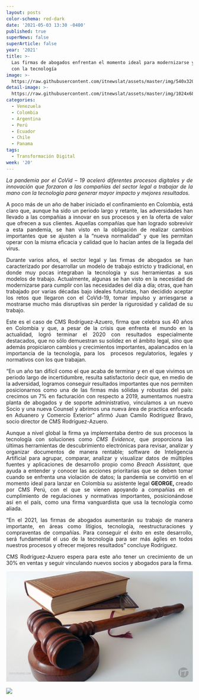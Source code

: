 ```yaml
---
layout: posts
color-schema: red-dark
date: '2021-05-03 13:30 -0400'
published: true
superNews: false
superArticle: false
year: '2021'
title: >-
  Las firmas de abogados enfrentan el momento ideal para modernizarse y aliarse
  con la tecnología
image: >-
  https://raw.githubusercontent.com/itnewslat/assets/master/img/540x320/Abogado-p.jpg
detail-image: >-
  https://raw.githubusercontent.com/itnewslat/assets/master/img/1024x680/Abogado-g.jpg
categories:
  - Venezuela
  - Colombia
  - Argentina
  - Perú
  - Ecuador
  - Chile
  - Panama
tags:
  - Transformación Digital
week: '20'
---
```

<p style="text-align: justify;"><em>La pandemia por el CoVid – 19 aceleró diferentes procesos digitales y de innovación que forzaron a las compañías del sector legal a trabajar de la mano con la tecnología para generar mayor impacto y mejores resultados.</em></p>
<p style="text-align: justify;">A poco más de un año de haber iniciado el confinamiento en Colombia, está claro que, aunque ha sido un periodo largo y retante, las adversidades han llevado a las compañías a innovar en sus procesos y en la oferta de valor que ofrecen a sus clientes. Aquellas compañías que han logrado sobrevivir a esta pandemia, se han visto en la obligación de realizar cambios importantes que se ajusten a la “nueva normalidad” y que les permitan operar con la misma eficacia y calidad que lo hacían antes de la llegada del virus.</p>
<p style="text-align: justify;">Durante varios años, el sector legal y las firmas de abogados se han caracterizado por desarrollar un modelo de trabajo estricto y tradicional, en donde muy pocas integraban la tecnología y sus herramientas a sus modelos de trabajo. Actualmente, algunas se han visto en la necesidad de modernizarse para cumplir con las necesidades del día a día; otras, que han trabajado por varias décadas bajo ideales futuristas, han decidido aceptar los retos que llegaron con el CoVid-19, tomar impulso y arriesgarse a mostrarse mucho más disruptivas sin perder la rigurosidad y calidad de su trabajo.</p>
<p style="text-align: justify;">Este es el caso de CMS Rodríguez-Azuero, firma que celebra sus 40 años en Colombia y que, a pesar de la crisis que enfrenta el mundo en la actualidad, logró terminar el 2020 con resultados especialmente destacados, que no sólo demuestran su solidez en el ámbito legal, sino que además propiciaron cambios y crecimientos importantes, apalancados en la importancia de la tecnología, para los  procesos regulatorios, legales y normativos con los que trabajan.</p>
<p style="text-align: justify;">“En un año tan difícil como el que acaba de terminar y en el que vivimos un periodo largo de incertidumbre, resulta satisfactorio decir que, en medio de la adversidad, logramos conseguir resultados importantes que nos permiten posicionarnos como una de las firmas más sólidas y robustas del país: crecimos un 7% en facturación con respecto a 2019, aumentamos nuestra planta de abogados y de soporte administrativo, vinculamos a un nuevo Socio y una nueva Counsel y abrimos una nueva área de practica enfocada en Aduanero y Comercio Exterior” afirmó Juan Camilo Rodríguez Bravo, socio director de CMS Rodríguez-Azuero.</p>
<p style="text-align: justify;">Aunque a nivel global la firma ya implementaba dentro de sus procesos la tecnología con soluciones como <em>CMS Evidence,</em> que proporciona las últimas herramientas de descubrimiento electrónicas para revisar, analizar y organizar documentos de manera rentable; software de Inteligencia Artificial para agrupar, comparar, analizar y visualizar datos de múltiples fuentes y aplicaciones de desarrollo propio como <em>Breach Assistant,</em> que ayuda a entender y conocer las acciones prioritarias que se deben tomar cuando se enfrenta una violación de datos; la pandemia se convirtió en el momento ideal para lanzar en Colombia su asistente legal <strong>GEORGE, </strong>creado por CMS Perú, con el que se vienen apoyando a compañías en el cumplimiento de regulaciones y normativas importantes, posicionándose así en el país, como una firma vanguardista que usa la tecnología como aliada.</p>
<p style="text-align: justify;">“En el 2021, las firmas de abogados aumentarán su trabajo de manera importante, en áreas como litigios, tecnología, reestructuraciones y compraventas de compañías. Para conseguir el éxito en este desarrollo, será fundamental el uso de la tecnología para ser más ágiles en todos nuestros procesos y ofrecer mejores resultados” concluye Rodríguez.</p>
<p style="text-align: justify;">CMS Rodríguez-Azuero espera para este año tener un crecimiento de un 30% en ventas y seguir vinculando nuevos socios y abogados para la firma.</p>

![](https://raw.githubusercontent.com/itnewslat/assets/master/img/540x320/Abogado-p.jpg)


<img src="https://tracker.metricool.com/c3po.jpg?hash=56f88a41e39ab42c063cc51676587a04"/>